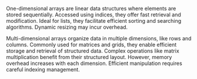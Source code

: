 One-dimensional arrays are linear data structures where elements are stored sequentially. Accessed using indices, they offer fast retrieval and modification. Ideal for lists, they facilitate efficient sorting and searching algorithms. Dynamic resizing may incur overhead.

Multi-dimensional arrays organize data in multiple dimensions, like rows and columns. Commonly used for matrices and grids, they enable efficient storage and retrieval of structured data. Complex operations like matrix multiplication benefit from their structured layout. However, memory overhead increases with each dimension. Efficient manipulation requires careful indexing management.